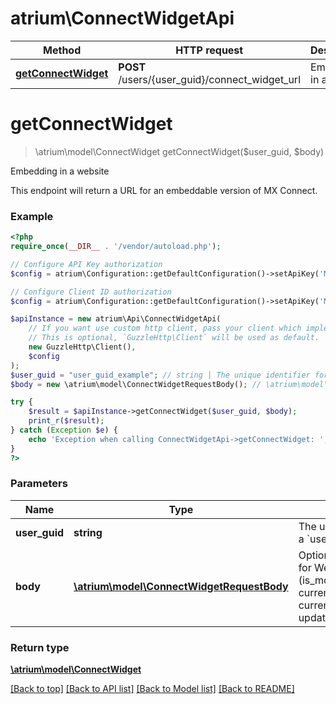# atrium\ConnectWidgetApi

Method | HTTP request | Description
------------- | ------------- | -------------
[**getConnectWidget**](ConnectWidgetApi.md#getConnectWidget) | **POST** /users/{user_guid}/connect_widget_url | Embedding in a website


# **getConnectWidget**
> \atrium\model\ConnectWidget getConnectWidget($user_guid, $body)

Embedding in a website

This endpoint will return a URL for an embeddable version of MX Connect.

### Example
```php
<?php
require_once(__DIR__ . '/vendor/autoload.php');

// Configure API Key authorization
$config = atrium\Configuration::getDefaultConfiguration()->setApiKey('MX-API-Key', 'YOUR_API_KEY');

// Configure Client ID authorization
$config = atrium\Configuration::getDefaultConfiguration()->setApiKey('MX-Client-ID', 'YOUR_CLIENT_ID');

$apiInstance = new atrium\Api\ConnectWidgetApi(
    // If you want use custom http client, pass your client which implements `GuzzleHttp\ClientInterface`.
    // This is optional, `GuzzleHttp\Client` will be used as default.
    new GuzzleHttp\Client(),
    $config
);
$user_guid = "user_guid_example"; // string | The unique identifier for a `user`.
$body = new \atrium\model\ConnectWidgetRequestBody(); // \atrium\model\ConnectWidgetRequestBody | Optional config options for WebView (is_mobile_webview, current_institution_code, current_member_guid, update_credentials)

try {
    $result = $apiInstance->getConnectWidget($user_guid, $body);
    print_r($result);
} catch (Exception $e) {
    echo 'Exception when calling ConnectWidgetApi->getConnectWidget: ', $e->getMessage(), PHP_EOL;
}
?>
```

### Parameters

Name | Type | Description  | Notes
------------- | ------------- | ------------- | -------------
 **user_guid** | **string**| The unique identifier for a &#x60;user&#x60;. |
 **body** | [**\atrium\model\ConnectWidgetRequestBody**](../Model/ConnectWidgetRequestBody.md)| Optional config options for WebView (is_mobile_webview, current_institution_code, current_member_guid, update_credentials) |

### Return type

[**\atrium\model\ConnectWidget**](../Model/ConnectWidget.md)

[[Back to top]](#) [[Back to API list]](../../README.md#documentation-for-api-endpoints) [[Back to Model list]](../../README.md#documentation-for-models) [[Back to README]](../../README.md)

